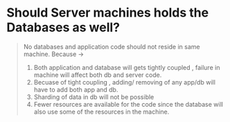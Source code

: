 # Should Server machines holds the Databases as well?
> No databases and application code should not reside in same machine. Because ->
> 1. Both application and database will gets tightly coupled , failure in machine will affect both db and server code.
> 2. Becuase of tight coupling , adding/ removing of any app/db will have to add both app and db.
> 3. Sharding of data in db will not be possible
> 4. Fewer resources are available for the code since the database will also use some of the resources in the machine.
